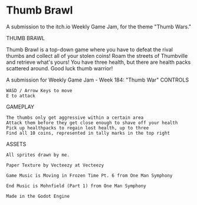 # Thumb Brawl
 A submission to the itch.io Weekly Game Jam, for the theme "Thumb Wars."

THUMB BRAWL

Thumb Brawl is a top-down game where you have to defeat the rival thumbs and collect all of your stolen coins! Roam the streets of Thumbville and retrieve what's yours! You have three health, but there are health packs scattered around. Good luck thumb warrior!

A submission for Weekly Game Jam - Week 184: "Thumb War"
CONTROLS

    WASD / Arrow Keys to move
    E to attack

GAMEPLAY

    The thumbs only get aggressive within a certain area
    Attack them before they get close enough to shave off your health
    Pick up healthpacks to regain lost health, up to three
    Find all 10 coins, represented in tally marks in the top right

ASSETS

    All sprites drawn by me.

    Paper Texture by Vecteezy at Vecteezy 

    Game Music is Moving in Frozen Time Pt. 6 from One Man Symphony

    End Music is Mohnfield (Part 1) from One Man Symphony

    Made in the Godot Engine